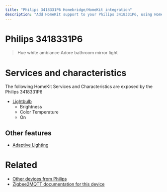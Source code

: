 ```yaml
---
title: "Philips 3418331P6 Homebridge/HomeKit integration"
description: "Add HomeKit support to your Philips 3418331P6, using Homebridge, Zigbee2MQTT and homebridge-z2m."
---
```

<!---
This file has been GENERATED using src/docgen/docgen.ts
DO NOT EDIT THIS FILE MANUALLY!
-->
# Philips 3418331P6
> Hue white ambiance Adore bathroom mirror light


# Services and characteristics
The following HomeKit Services and Characteristics are exposed by
the Philips 3418331P6

* [Lightbulb](../../light.md)
  * Brightness
  * Color Temperature
  * On

## Other features
* [Adaptive Lighting](../../light.md)

# Related
* [Other devices from Philips](../index.md#philips)
* [Zigbee2MQTT documentation for this device](https://www.zigbee2mqtt.io/devices/3418331P6.html)